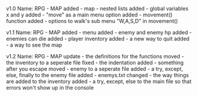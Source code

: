v1.0
Name: RPG - MAP
added - map - nested lists
added - global variables x and y
added - "move" as a main menu option
added - movement() function
added - options to walk's sub menu "W,A,S,D" in movement()

v1.1
Name: RPG - MAP
added - menu
added - enemy and enemy hp
added - enemies can die
added - player inventory
added - a new way to quit
added - a way to see the map

v1.2
Name: RPG - MAP
update - the definitions for the functions
moved - the inventory to a seperate file
fixed - the indentation
added - something after you escape
moved - enemy to a seperate file
added - a try, except, else, finally to the enemy file
added - enemys.txt
changed - the way things are added to the inventory
added - a try, except, else to the main file so that errors won't show up in the console
